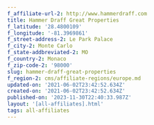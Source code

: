 ```yaml
---
f_affiliate-url-2: http://www.hammerdraff.com
title: Hammer Draff Great Properties
f_latitude: '28.4800109'
f_longitude: '-81.3969861'
f_street-address-2: Le Park Palace­
f_city-2: Monte Carlo­
f_state-addbreviated-2: MO­
f_country-2: Monaco
f_zip-code-2: '98000'
slug: hammer-draff-great-properties
f_region-2: cms/affiliate-regions/europe.md
updated-on: '2021-06-02T23:42:52.634Z'
created-on: '2021-06-02T23:42:52.634Z'
published-on: '2023-11-30T22:40:33.987Z'
layout: '[all-affiliates].html'
tags: all-affiliates
---
```



